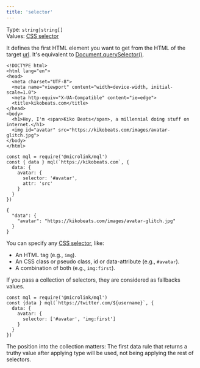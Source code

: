 ```yaml
---
title: 'selector'
---
```


Type: `string|string[]`<br/>
Values: [CSS selector](https://developer.mozilla.org/en-US/docs/Web/CSS/CSS_Selectors)

It defines the first HTML element you want to get from the HTML of the target [url](/docs/api/parameters/url). It's equivalent to [Document.querySelector()](https://developer.mozilla.org/en-US/docs/Web/API/Document/querySelector).

```html{11}
<!DOCTYPE html>
<html lang="en">
<head>
  <meta charset="UTF-8">
  <meta name="viewport" content="width=device-width, initial-scale=1.0">
  <meta http-equiv="X-UA-Compatible" content="ie=edge">
  <title>kikobeats.com</title>
</head>
<body>
  <h1>Hey, I'm <span>Kiko Beats</span>, a millennial doing stuff on internet.</h1>
  <img id="avatar" src="https://kikobeats.com/images/avatar-glitch.jpg">
</body>
</html>
```

```js{5}
const mql = require('@microlink/mql')
const { data } mql(`https://kikobeats.com`, {
  data: {
    avatar: {
      selector: '#avatar',
      attr: 'src'
    }
  }
})
```

```json{3}
{
  "data": {
    "avatar": "https://kikobeats.com/images/avatar-glitch.jpg"
  }
}
```

<Figcaption children='`selector` should be specified for getting data.' />

You can specify any [CSS selector](https://developer.mozilla.org/en-US/docs/Web/CSS/CSS_Selectors), like:

- An HTML tag (e.g., `img`).
- An CSS class or pseudo class, id or data-attribute (e.g., `#avatar`).
- A combination of both (e.g., `img:first`).

If you pass a collection of selectors, they are considered as fallbacks values.

```js{5}
const mql = require('@microlink/mql')
const {data } mql(`https://twitter.com/${username}`, {
  data: {
    avatar: {
      selector: ['#avatar', 'img:first']
    }
  }
})
```

<Figcaption children='Using mulitple selector makes the data rule more generic.' />

The position into the collection matters: The first data rule that returns a truthy value after applying type will be used, not being applying the rest of selectors.
